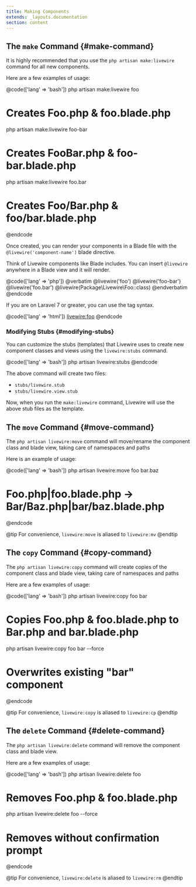 ```yaml
---
title: Making Components
extends: _layouts.documentation
section: content
---
```


## The `make` Command {#make-command}

It is highly recommended that you use the `php artisan make:livewire` command for all new components.

Here are a few examples of usage:

@code(['lang' => 'bash'])
php artisan make:livewire foo
# Creates Foo.php & foo.blade.php

php artisan make:livewire foo-bar
# Creates FooBar.php & foo-bar.blade.php

php artisan make:livewire foo.bar
# Creates Foo/Bar.php & foo/bar.blade.php
@endcode

Once created, you can render your components in a Blade file with the `@livewire('component-name')` blade directive.

Think of Livewire components like Blade includes. You can insert `@livewire` anywhere in a Blade view and it will render.

@code(['lang' => 'php'])
@verbatim
@livewire('foo')
@livewire('foo-bar')
@livewire('foo.bar')
@livewire(Package\Livewire\Foo::class)
@endverbatim
@endcode

If you are on Laravel 7 or greater, you can use the tag syntax.

@code(['lang' => 'html'])
<livewire:foo>
@endcode

### Modifying Stubs {#modifying-stubs}

You can customize the stubs (templates) that Livewire uses to create new component classes and views using the `livewire:stubs` command.

@code(['lang' => 'bash'])
php artisan livewire:stubs
@endcode

The above command will create two files:
* `stubs/livewire.stub`
* `stubs/livewire.view.stub`

Now, when you run the `make:livewire` command, Livewire will use the above stub files as the template.

## The `move` Command {#move-command}

The `php artisan livewire:move` command will move/rename the component class and blade view, taking care of namespaces and paths

Here is an example of usage:

@code(['lang' => 'bash'])
php artisan livewire:move foo bar.baz
# Foo.php|foo.blade.php -> Bar/Baz.php|bar/baz.blade.php
@endcode

@tip
For convenience, <code>livewire:move</code> is aliased to <code>livewire:mv</code>
@endtip

## The `copy` Command {#copy-command}

The `php artisan livewire:copy` command will create copies of the component class and blade view, taking care of namespaces and paths

Here are a few examples of usage:

@code(['lang' => 'bash'])
php artisan livewire:copy foo bar
# Copies Foo.php & foo.blade.php to Bar.php and bar.blade.php

php artisan livewire:copy foo bar --force
# Overwrites existing "bar" component
@endcode

@tip
For convenience, <code>livewire:copy</code> is aliased to <code>livewire:cp</code>
@endtip

## The `delete` Command {#delete-command}

The `php artisan livewire:delete` command will remove the component class and blade view.

Here are a few examples of usage:

@code(['lang' => 'bash'])
php artisan livewire:delete foo
# Removes Foo.php & foo.blade.php

php artisan livewire:delete foo --force
# Removes without confirmation prompt
@endcode

@tip
For convenience, <code>livewire:delete</code> is aliased to <code>livewire:rm</code>
@endtip
